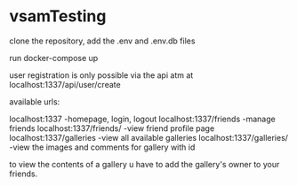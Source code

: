 # vsamTesting

clone the repository,
add the .env and .env.db files

run docker-compose up

user registration is only possible via the api atm at localhost:1337/api/user/create

available urls:

localhost:1337  -homepage, login, logout
localhost:1337/friends  -manage friends
localhost:1337/friends/<slug> -view friend profile page
localhost:1337/galleries -view all available galleries
localhost:1337/galleries/<id> -view the images and comments for gallery with id <id>

to view the contents of a gallery u have to add the gallery's owner to your friends.
